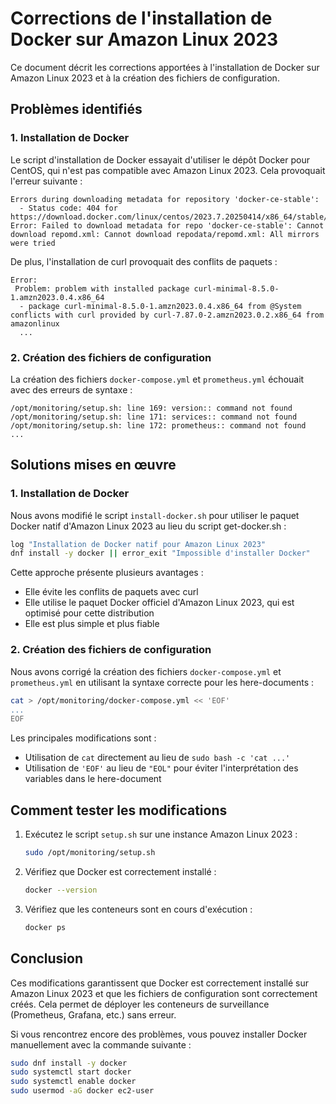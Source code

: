 # Corrections de l'installation de Docker sur Amazon Linux 2023

Ce document décrit les corrections apportées à l'installation de Docker sur Amazon Linux 2023 et à la création des fichiers de configuration.

## Problèmes identifiés

### 1. Installation de Docker

Le script d'installation de Docker essayait d'utiliser le dépôt Docker pour CentOS, qui n'est pas compatible avec Amazon Linux 2023. Cela provoquait l'erreur suivante :

```
Errors during downloading metadata for repository 'docker-ce-stable':
  - Status code: 404 for https://download.docker.com/linux/centos/2023.7.20250414/x86_64/stable/repodata/repomd.xml
Error: Failed to download metadata for repo 'docker-ce-stable': Cannot download repomd.xml: Cannot download repodata/repomd.xml: All mirrors were tried
```

De plus, l'installation de curl provoquait des conflits de paquets :

```
Error:
 Problem: problem with installed package curl-minimal-8.5.0-1.amzn2023.0.4.x86_64
  - package curl-minimal-8.5.0-1.amzn2023.0.4.x86_64 from @System conflicts with curl provided by curl-7.87.0-2.amzn2023.0.2.x86_64 from amazonlinux
  ...
```

### 2. Création des fichiers de configuration

La création des fichiers `docker-compose.yml` et `prometheus.yml` échouait avec des erreurs de syntaxe :

```
/opt/monitoring/setup.sh: line 169: version:: command not found
/opt/monitoring/setup.sh: line 171: services:: command not found
/opt/monitoring/setup.sh: line 172: prometheus:: command not found
...
```

## Solutions mises en œuvre

### 1. Installation de Docker

Nous avons modifié le script `install-docker.sh` pour utiliser le paquet Docker natif d'Amazon Linux 2023 au lieu du script get-docker.sh :

```bash
log "Installation de Docker natif pour Amazon Linux 2023"
dnf install -y docker || error_exit "Impossible d'installer Docker"
```

Cette approche présente plusieurs avantages :
- Elle évite les conflits de paquets avec curl
- Elle utilise le paquet Docker officiel d'Amazon Linux 2023, qui est optimisé pour cette distribution
- Elle est plus simple et plus fiable

### 2. Création des fichiers de configuration

Nous avons corrigé la création des fichiers `docker-compose.yml` et `prometheus.yml` en utilisant la syntaxe correcte pour les here-documents :

```bash
cat > /opt/monitoring/docker-compose.yml << 'EOF'
...
EOF
```

Les principales modifications sont :
- Utilisation de `cat` directement au lieu de `sudo bash -c 'cat ...'`
- Utilisation de `'EOF'` au lieu de `"EOL"` pour éviter l'interprétation des variables dans le here-document

## Comment tester les modifications

1. Exécutez le script `setup.sh` sur une instance Amazon Linux 2023 :
   ```bash
   sudo /opt/monitoring/setup.sh
   ```

2. Vérifiez que Docker est correctement installé :
   ```bash
   docker --version
   ```

3. Vérifiez que les conteneurs sont en cours d'exécution :
   ```bash
   docker ps
   ```

## Conclusion

Ces modifications garantissent que Docker est correctement installé sur Amazon Linux 2023 et que les fichiers de configuration sont correctement créés. Cela permet de déployer les conteneurs de surveillance (Prometheus, Grafana, etc.) sans erreur.

Si vous rencontrez encore des problèmes, vous pouvez installer Docker manuellement avec la commande suivante :

```bash
sudo dnf install -y docker
sudo systemctl start docker
sudo systemctl enable docker
sudo usermod -aG docker ec2-user
```
